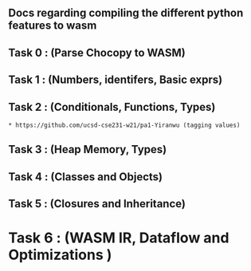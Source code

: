 ## Docs regarding compiling the different python features to wasm


## Task 0 : (Parse Chocopy to WASM)


## Task 1 : (Numbers, identifers, Basic exprs)


## Task 2 : (Conditionals, Functions, Types)
    * https://github.com/ucsd-cse231-w21/pa1-Yiranwu (tagging values)



## Task 3 : (Heap Memory, Types)


## Task 4 : (Classes and Objects)


## Task 5 : (Closures and Inheritance)


# Task 6 : (WASM IR, Dataflow and Optimizations )



